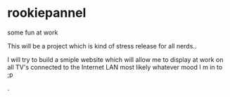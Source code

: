 rookiepannel
============

some fun at work


This will be a project which is kind of stress release for all nerds..

I will try to build a smiple website which will allow me to display at work on all TV's connected to the Internet 
LAN most likely whatever mood I m in to ;p




.
